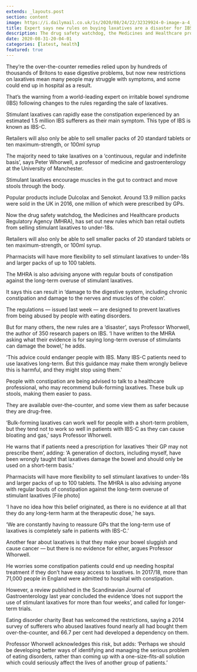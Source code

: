 ```yaml
---
extends: _layouts.post
section: content
image: https://i.dailymail.co.uk/1s/2020/08/24/22/32329924-0-image-a-4_1598305937872.jpg 
title: Expert says new rules on buying laxatives are a disaster for IBS patients 
description: The drug safety watchdog, the Medicines and Healthcare products Regulatory Agency has set out new rules which ban retail outlets from selling stimulant laxatives to under-18s. 
date: 2020-08-31-20-04-01 
categories: [latest, health] 
featured: true 
--- 
```

They’re the over-the-counter remedies relied upon by hundreds of thousands of Britons to ease digestive problems, but now new restrictions on laxatives mean many people may struggle with symptoms, and some could end up in hospital as a result.

That’s the warning from a world-leading expert on irritable bowel syndrome (IBS) following changes to the rules regarding the sale of laxatives.

Stimulant laxatives can rapidly ease the constipation experienced by an estimated 1.5 million IBS sufferers as their main symptom. This type of IBS is known as IBS-C. 

Retailers will also only be able to sell smaller packs of 20 standard tablets or ten maximum-strength, or 100ml syrup

The majority need to take laxatives on a ‘continuous, regular and indefinite basis’, says Peter Whorwell, a professor of medicine and gastroenterology at the University of Manchester.

Stimulant laxatives encourage muscles in the gut to contract and move stools through the body. 

Popular products include Dulcolax and Senokot. Around 13.9 million packs were sold in the UK in 2016, one million of which were prescribed by GPs.

Now the drug safety watchdog, the Medicines and Healthcare products Regulatory Agency (MHRA), has set out new rules which ban retail outlets from selling stimulant laxatives to under-18s.

Retailers will also only be able to sell smaller packs of 20 standard tablets or ten maximum-strength, or 100ml syrup.

Pharmacists will have more flexibility to sell stimulant laxatives to under-18s and larger packs of up to 100 tablets.

The MHRA is also advising anyone with regular bouts of constipation against the long-term overuse of stimulant laxatives. 

It says this can result in ‘damage to the digestive system, including chronic constipation and damage to the nerves and muscles of the colon’.

The regulations — issued last week — are designed to prevent laxatives from being abused by people with eating disorders.

But for many others, the new rules are a ‘disaster’, says Professor Whorwell, the author of 350 research papers on IBS. ‘I have written to the MHRA asking what their evidence is for saying long-term overuse of stimulants can damage the bowel,’ he adds.

‘This advice could endanger people with IBS. Many IBS-C patients need to use laxatives long-term. But this guidance may make them wrongly believe this is harmful, and they might stop using them.’

People with constipation are being advised to talk to a healthcare professional, who may recommend bulk-forming laxatives. These bulk up stools, making them easier to pass. 

They are available over-the-counter, and some view them as safer because they are drug-free. 

‘Bulk-forming laxatives can work well for people with a short-term problem, but they tend not to work so well in patients with IBS-C as they can cause bloating and gas,’ says Professor Whorwell.

He warns that if patients need a prescription for laxatives ‘their GP may not prescribe them’, adding: ‘A generation of doctors, including myself, have been wrongly taught that laxatives damage the bowel and should only be used on a short-term basis.’

Pharmacists will have more flexibility to sell stimulant laxatives to under-18s and larger packs of up to 100 tablets. The MHRA is also advising anyone with regular bouts of constipation against the long-term overuse of stimulant laxatives [File photo]

‘I have no idea how this belief originated, as there is no evidence at all that they do any long-term harm at the therapeutic dose,’ he says. 

‘We are constantly having to reassure GPs that the long-term use of laxatives is completely safe in patients with IBS-C.’

Another fear about laxatives is that they make your bowel sluggish and cause cancer — but there is no evidence for either, argues Professor Whorwell.

He worries some constipation patients could end up needing hospital treatment if they don’t have easy access to laxatives. In 2017/18, more than 71,000 people in England were admitted to hospital with constipation.

However, a review published in the Scandinavian Journal of Gastroenterology last year concluded the evidence ‘does not support the use of stimulant laxatives for more than four weeks’, and called for longer-term trials.

Eating disorder charity Beat has welcomed the restrictions, saying a 2014 survey of sufferers who abused laxatives found nearly all had bought them over-the-counter, and 66.7 per cent had developed a dependency on them.

Professor Whorwell acknowledges this risk, but adds: ‘Perhaps we should be developing better ways of identifying and managing the serious problem of eating disorders, rather than coming up with a one-size-fits-all solution which could seriously affect the lives of another group of patients.’

